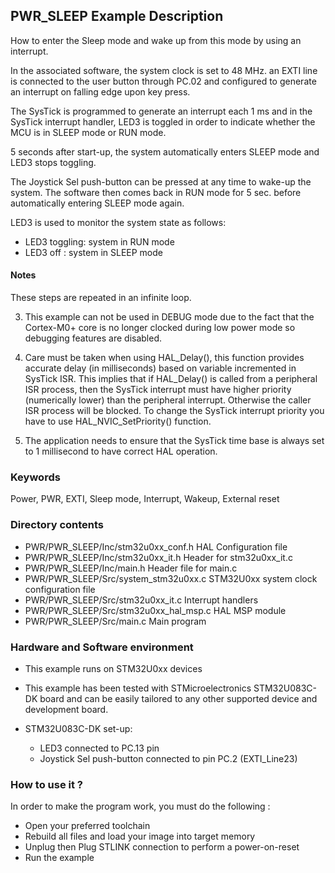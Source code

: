 ## <b>PWR_SLEEP Example Description</b>

How to enter the Sleep mode and wake up from this mode by using an interrupt.

In the associated software, the system clock is set to 48 MHz.
an EXTI line is connected to the user button through PC.02 and configured
to generate an interrupt on falling edge upon key press.

The SysTick is programmed to generate an interrupt each 1 ms and in the SysTick
interrupt handler, LED3 is toggled in order to indicate whether the MCU is in SLEEP mode
or RUN mode.

5 seconds after start-up, the system automatically enters SLEEP mode and
LED3 stops toggling.

The Joystick Sel push-button can be pressed at any time to wake-up the system.
The software then comes back in RUN mode for 5 sec. before automatically entering SLEEP mode again.

LED3 is used to monitor the system state as follows:

 - LED3 toggling: system in RUN mode
 - LED3 off : system in SLEEP mode

#### <b>Notes</b>

These steps are repeated in an infinite loop.


 3. This example can not be used in DEBUG mode due to the fact
    that the Cortex-M0+ core is no longer clocked during low power mode
    so debugging features are disabled.

 4. Care must be taken when using HAL_Delay(), this function provides accurate delay (in milliseconds)
    based on variable incremented in SysTick ISR. This implies that if HAL_Delay() is called from
    a peripheral ISR process, then the SysTick interrupt must have higher priority (numerically lower)
    than the peripheral interrupt. Otherwise the caller ISR process will be blocked.
    To change the SysTick interrupt priority you have to use HAL_NVIC_SetPriority() function.

 5. The application needs to ensure that the SysTick time base is always set to 1 millisecond
    to have correct HAL operation.

### <b>Keywords</b>

Power, PWR, EXTI, Sleep mode, Interrupt, Wakeup, External reset

### <b>Directory contents</b>

  - PWR/PWR_SLEEP/Inc/stm32u0xx_conf.h         HAL Configuration file
  - PWR/PWR_SLEEP/Inc/stm32u0xx_it.h           Header for stm32u0xx_it.c
  - PWR/PWR_SLEEP/Inc/main.h                         Header file for main.c
  - PWR/PWR_SLEEP/Src/system_stm32u0xx.c       STM32U0xx system clock configuration file
  - PWR/PWR_SLEEP/Src/stm32u0xx_it.c           Interrupt handlers
  - PWR/PWR_SLEEP/Src/stm32u0xx_hal_msp.c      HAL MSP module
  - PWR/PWR_SLEEP/Src/main.c                         Main program

### <b>Hardware and Software environment</b>

  - This example runs on STM32U0xx devices

  - This example has been tested with STMicroelectronics STM32U083C-DK
    board and can be easily tailored to any other supported device
    and development board.

  - STM32U083C-DK set-up:
    - LED3 connected to PC.13 pin
    - Joystick Sel push-button connected to pin PC.2 (EXTI_Line23)

### <b>How to use it ?</b>

In order to make the program work, you must do the following :

 - Open your preferred toolchain
 - Rebuild all files and load your image into target memory
 - Unplug then Plug STLINK connection to perform a power-on-reset
 - Run the example

